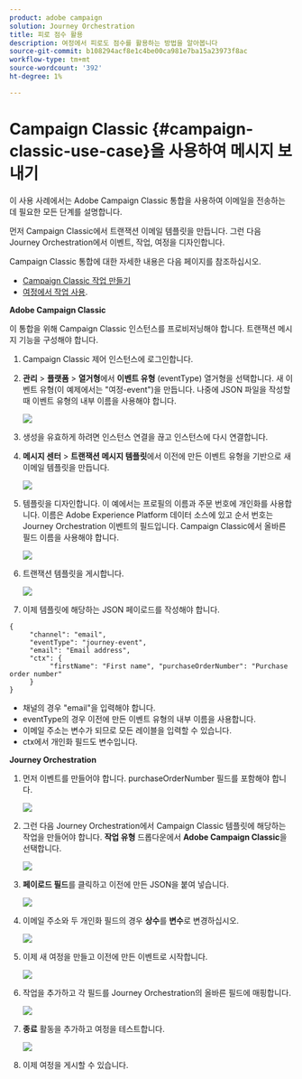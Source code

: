 ```yaml
---
product: adobe campaign
solution: Journey Orchestration
title: 피로 점수 활용
description: 여정에서 피로도 점수를 활용하는 방법을 알아봅니다
source-git-commit: b108294acf8e1c4be00ca981e7ba15a23973f8ac
workflow-type: tm+mt
source-wordcount: '392'
ht-degree: 1%

---
```



# Campaign Classic {#campaign-classic-use-case}을 사용하여 메시지 보내기

이 사용 사례에서는 Adobe Campaign Classic 통합을 사용하여 이메일을 전송하는 데 필요한 모든 단계를 설명합니다.

먼저 Campaign Classic에서 트랜잭션 이메일 템플릿을 만듭니다. 그런 다음 Journey Orchestration에서 이벤트, 작업, 여정을 디자인합니다.

Campaign Classic 통합에 대한 자세한 내용은 다음 페이지를 참조하십시오.

* [Campaign Classic 작업 만들기](../action/acc-action.md)
* [여정에서 작업 사용](../building-journeys/using-adobe-campaign-classic.md).

**Adobe Campaign Classic**

이 통합을 위해 Campaign Classic 인스턴스를 프로비저닝해야 합니다. 트랜잭션 메시지 기능을 구성해야 합니다.

1. Campaign Classic 제어 인스턴스에 로그인합니다.

1. **관리** > **플랫폼** > **열거형**&#x200B;에서 **이벤트 유형** (eventType) 열거형을 선택합니다. 새 이벤트 유형(이 예제에서는 &quot;여정-event&quot;)을 만듭니다. 나중에 JSON 파일을 작성할 때 이벤트 유형의 내부 이름을 사용해야 합니다.

   ![](../assets/accintegration-uc-1.png)

1. 생성을 유효하게 하려면 인스턴스 연결을 끊고 인스턴스에 다시 연결합니다.

1. **메시지 센터** > **트랜잭션 메시지 템플릿**&#x200B;에서 이전에 만든 이벤트 유형을 기반으로 새 이메일 템플릿을 만듭니다.

   ![](../assets/accintegration-uc-2.png)

1. 템플릿을 디자인합니다. 이 예에서는 프로필의 이름과 주문 번호에 개인화를 사용합니다. 이름은 Adobe Experience Platform 데이터 소스에 있고 순서 번호는 Journey Orchestration 이벤트의 필드입니다. Campaign Classic에서 올바른 필드 이름을 사용해야 합니다.

   ![](../assets/accintegration-uc-3.png)

1. 트랜잭션 템플릿을 게시합니다.

   ![](../assets/accintegration-uc-4.png)

1. 이제 템플릿에 해당하는 JSON 페이로드를 작성해야 합니다.

```
{
     "channel": "email",
     "eventType": "journey-event",
     "email": "Email address",
     "ctx": {
          "firstName": "First name", "purchaseOrderNumber": "Purchase order number"
     }
}
```

* 채널의 경우 &quot;email&quot;을 입력해야 합니다.
* eventType의 경우 이전에 만든 이벤트 유형의 내부 이름을 사용합니다.
* 이메일 주소는 변수가 되므로 모든 레이블을 입력할 수 있습니다.
* ctx에서 개인화 필드도 변수입니다.

**Journey Orchestration**

1. 먼저 이벤트를 만들어야 합니다. purchaseOrderNumber 필드를 포함해야 합니다.

   ![](../assets/accintegration-uc-5.png)

1. 그런 다음 Journey Orchestration에서 Campaign Classic 템플릿에 해당하는 작업을 만들어야 합니다. **작업 유형** 드롭다운에서 **Adobe Campaign Classic**&#x200B;을 선택합니다.

   ![](../assets/accintegration-uc-6.png)

1. **페이로드 필드**&#x200B;를 클릭하고 이전에 만든 JSON을 붙여 넣습니다.

   ![](../assets/accintegration-uc-7.png)

1. 이메일 주소와 두 개인화 필드의 경우 **상수**&#x200B;를 **변수**&#x200B;로 변경하십시오.

   ![](../assets/accintegration-uc-8.png)

1. 이제 새 여정을 만들고 이전에 만든 이벤트로 시작합니다.

   ![](../assets/accintegration-uc-9.png)

1. 작업을 추가하고 각 필드를 Journey Orchestration의 올바른 필드에 매핑합니다.

   ![](../assets/accintegration-uc-10.png)

1. **종료** 활동을 추가하고 여정을 테스트합니다.

   ![](../assets/accintegration-uc-11.png)

1. 이제 여정을 게시할 수 있습니다.
